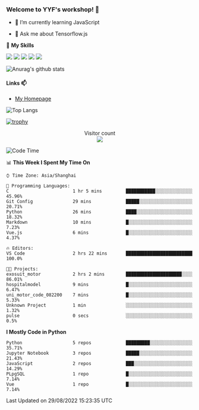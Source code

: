 ### Welcome to YYF's workshop! 👋

<!--
**YifeiYang210/YifeiYang210** is a ✨ _special_ ✨ repository because its `README.md` (this file) appears on your GitHub profile.

Here are some ideas to get you started:

- 🔭 I’m currently working on ...
- 🌱 I’m currently learning ...
- 👯 I’m looking to collaborate on ...
- 🤔 I’m looking for help with ...
- 💬 Ask me about ...
- 📫 How to reach me: ...
- 😄 Pronouns: ...
- ⚡ Fun fact: ...
-->

- 🌱 I’m currently learning JavaScript

- 💬 Ask me about Tensorflow.js

🌟 **My Skills**
<!-- [![](https://img.shields.io/badge/{徽标标题}-{徽标内容}-{徽标颜色}.svg)]({linkUrl}) -->

![](https://img.shields.io/badge/-Python-3f7fbd?logo=Python&logoColor=fff)
![](https://img.shields.io/badge/-DeepLearning-3f7fbd?logo=Pandas&logoColor=fff)
![](https://img.shields.io/badge/-Wechat-3f7fbd?logo=Wechat&logoColor=fff)
![](https://img.shields.io/badge/-C%2B%2B-3f7fbd?logo=C%2B%2B&logoColor=fff)
![](https://img.shields.io/badge/-JavaScript-3f7fbd?logo=JavaScript&logoColor=fff)

![Anurag's github stats](https://github-readme-stats.vercel.app/api?username=YifeiYang210&theme=maroongold)



#### Links 📫

* [My Homepage](https://YifeiYang210.github.io/blog/)

![Top Langs](https://github-readme-stats.vercel.app/api/top-langs/?username=YifeiYang210&hide=roff,c)

[![trophy](https://github-profile-trophy.vercel.app/?username=YifeiYang210&theme=dracula&row=2&column=3)](https://github.com/ryo-ma/github-profile-trophy)

<p align="center"> 
  Visitor count<br>
  <img src="https://profile-counter.glitch.me/YifeiYang210/count.svg" />
</p>

<!--START_SECTION:waka-->
![Code Time](http://img.shields.io/badge/Code%20Time-1%2C127%20hrs%2047%20mins-blue)

📊 **This Week I Spent My Time On** 

```text
⌚︎ Time Zone: Asia/Shanghai

💬 Programming Languages: 
C                        1 hr 5 mins         ███████████░░░░░░░░░░░░░░   45.96% 
Git Config               29 mins             █████░░░░░░░░░░░░░░░░░░░░   20.71% 
Python                   26 mins             ████░░░░░░░░░░░░░░░░░░░░░   18.32% 
Markdown                 10 mins             █░░░░░░░░░░░░░░░░░░░░░░░░   7.23% 
Vue.js                   6 mins              █░░░░░░░░░░░░░░░░░░░░░░░░   4.37%

🔥 Editors: 
VS Code                  2 hrs 22 mins       █████████████████████████   100.0%

🐱‍💻 Projects: 
exosuit_motor            2 hrs 2 mins        █████████████████████░░░░   86.01% 
hospitalmodel            9 mins              █░░░░░░░░░░░░░░░░░░░░░░░░   6.47% 
uni_motor_code_082200    7 mins              █░░░░░░░░░░░░░░░░░░░░░░░░   5.33% 
Unknown Project          1 min               ░░░░░░░░░░░░░░░░░░░░░░░░░   1.32% 
pulse                    0 secs              ░░░░░░░░░░░░░░░░░░░░░░░░░   0.5%

```

**I Mostly Code in Python** 

```text
Python                   5 repos             █████████░░░░░░░░░░░░░░░░   35.71% 
Jupyter Notebook         3 repos             █████░░░░░░░░░░░░░░░░░░░░   21.43% 
JavaScript               2 repos             ███░░░░░░░░░░░░░░░░░░░░░░   14.29% 
PLpgSQL                  1 repo              █░░░░░░░░░░░░░░░░░░░░░░░░   7.14% 
Vue                      1 repo              █░░░░░░░░░░░░░░░░░░░░░░░░   7.14%

```



 Last Updated on 29/08/2022 15:23:35 UTC
<!--END_SECTION:waka-->


